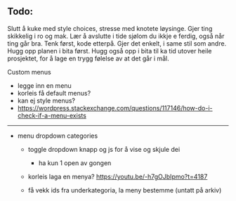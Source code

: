 ## Todo:

Slutt å kuke med style choices, stresse med knotete løysinge. Gjer ting skikkelig i ro og mak.
Lær å avslutte i tide sjølom du ikkje e ferdig, også når ting går bra. Tenk først, kode etterpå. 
Gjer det enkelt, i same stil som andre. Hugg opp planen i bita først. Hugg også opp i bita til 
ka tid utover heile prosjektet, for å lage en trygg følelse av at det går i mål.

Custom menus  
 - legge inn en menu
 - korleis få default menus?
 - kan ej style menus?
  - https://wordpress.stackexchange.com/questions/117146/how-do-i-check-if-a-menu-exists


----------------------------------
- menu dropdown categories

  - toggle dropdown knapp og js for å vise og skjule dei
    - ha kun 1 open av gongen

  - korleis laga en menya? https://youtu.be/-h7gOJbIpmo?t=4187
  - få vekk ids fra underkategoria, la meny bestemme (untatt på arkiv)
